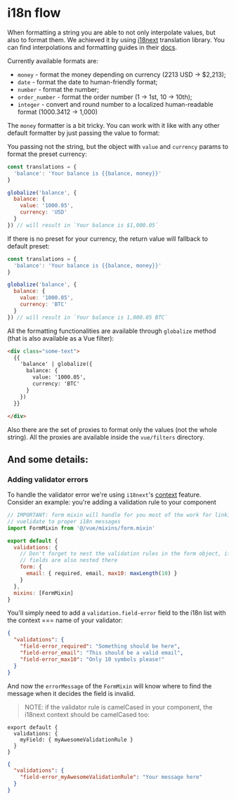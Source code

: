 # i18n flow

When formatting a string you are able to not only interpolate values,
but also to format them. We achieved it by using [i18next][i18next] translation 
library. You can find interpolations and formatting guides in 
their [docs][i18next].

Currently available formats are:  
* `money` - format the money depending on currency (2213 USD -> $2,213);
* `date` - format the date to human-friendly format;
* `number` - format the number;
* `order_number` - format the order number (1 -> 1st, 10 -> 10th);
* `integer` - convert and round number to a localized human-readable format (1000.3412 -> 1,000)

The `money` formatter is a bit tricky. You can work with it like with any 
other default formatter by just passing the value to format:

You passing not the string, but the object with `value` and `currency` params 
to format the preset currency:

```javascript
const translations = {
  'balance': 'Your balance is {{balance, money}}'
}

globalize('balance', {
  balance: {
    value: '1000.05',
    currency: 'USD'
  }
}) // will result in `Your balance is $1,000.05`
```

If there is no preset for your currency, the return value will fallback to
default preset:

```javascript
const translations = {
  'balance': 'Your balance is {{balance, money}}'
}

globalize('balance', {
  balance: {
    value: '1000.05',
    currency: 'BTC'
  }
}) // will result in `Your balance is 1,000.05 BTC`
```

All the formatting functionalities are available through `globalize` method 
(that is also available as a Vue filter): 

```html
<div class="some-text">
  {{
    'balance' | globalize({
      balance: {
        value: '1000.05',
        currency: 'BTC'
      }
    })
  }}
  
</div>
```

Also there are the set of proxies to 
format only the values (not the whole string). All the proxies are available 
inside the `vue/filters` directory.

## And some details:

### Adding validator errors

To handle the validator error we're using `i18next`'s [context][context] feature.
Consider an example: you're adding a validation rule to your component

```javascript
// IMPORTANT: form mixin will handle for you most of the work for linking
// vuelidate to proper i18n messages
import FormMixin from '@/vue/mixins/form.mixin'

export default {
  validations: {
    // Don't forget to nest the validation rules in the form object, if your
    // fields are also nested there
    form: {
      email: { required, email, max10: maxLength(10) }
    }
  },
  mixins: [FormMixin]
}
```

You'll simply need to add a `validation.field-error` field to the i18n list
with the context === name of your validator:

```json
{
  "validations": {
    "field-error_required": "Something should be here",
    "field-error_email": "This should be a valid email",
    "field-error_max10": "Only 10 symbols please!"
  }
}
```

And now the `errorMessage` of the `FormMixin` will know where to find the message
when it decides the field is invalid.

> NOTE: if the validator rule is camelCased in your component, the i18next context
should be camelCased too:

```
export default {
  validations: {
    myField: { myAwesomeValidationRule }
  }
}
```

```json
{
  "validations": {
    "field-error_myAwesomeValidationRule": "Your message here"
  }
}
```

[i18next]: https://www.i18next.com
[context]: https://www.i18next.com/translation-function/context
